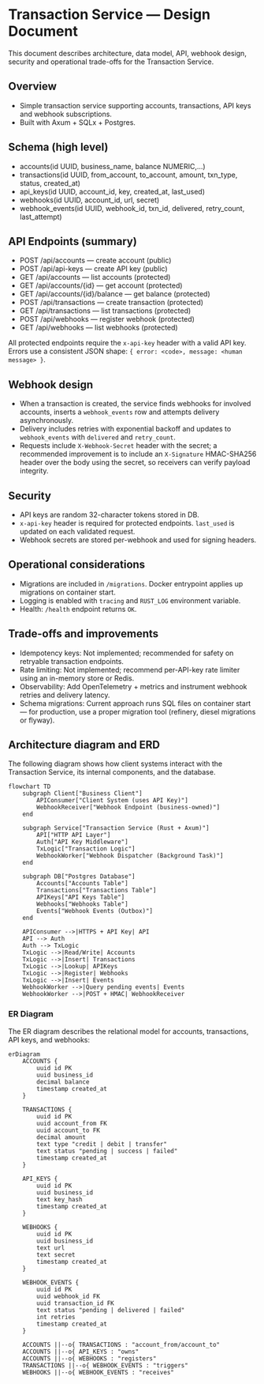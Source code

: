 # Transaction Service — Design Document

This document describes architecture, data model, API, webhook design, security and operational trade-offs for the Transaction Service.

## Overview
- Simple transaction service supporting accounts, transactions, API keys and webhook subscriptions.
- Built with Axum + SQLx + Postgres.

## Schema (high level)
- accounts(id UUID, business_name, balance NUMERIC,...)
- transactions(id UUID, from_account, to_account, amount, txn_type, status, created_at)
- api_keys(id UUID, account_id, key, created_at, last_used)
- webhooks(id UUID, account_id, url, secret)
- webhook_events(id UUID, webhook_id, txn_id, delivered, retry_count, last_attempt)

## API Endpoints (summary)
- POST /api/accounts — create account (public)
- POST /api/api-keys — create API key (public)
- GET /api/accounts — list accounts (protected)
- GET /api/accounts/{id} — get account (protected)
- GET /api/accounts/{id}/balance — get balance (protected)
- POST /api/transactions — create transaction (protected)
- GET /api/transactions — list transactions (protected)
- POST /api/webhooks — register webhook (protected)
- GET /api/webhooks — list webhooks (protected)

All protected endpoints require the `x-api-key` header with a valid API key. Errors use a consistent JSON shape: `{ error: <code>, message: <human message> }`.

## Webhook design
- When a transaction is created, the service finds webhooks for involved accounts, inserts a `webhook_events` row and attempts delivery asynchronously.
- Delivery includes retries with exponential backoff and updates to `webhook_events` with `delivered` and `retry_count`.
- Requests include `X-Webhook-Secret` header with the secret; a recommended improvement is to include an `X-Signature` HMAC-SHA256 header over the body using the secret, so receivers can verify payload integrity.

## Security
- API keys are random 32-character tokens stored in DB.
- `x-api-key` header is required for protected endpoints. `last_used` is updated on each validated request.
- Webhook secrets are stored per-webhook and used for signing headers.

## Operational considerations
- Migrations are included in `/migrations`. Docker entrypoint applies up migrations on container start.
- Logging is enabled with `tracing` and `RUST_LOG` environment variable.
- Health: `/health` endpoint returns `OK`.

## Trade-offs and improvements
- Idempotency keys: Not implemented; recommended for safety on retryable transaction endpoints.
- Rate limiting: Not implemented; recommend per-API-key rate limiter using an in-memory store or Redis.
- Observability: Add OpenTelemetry + metrics and instrument webhook retries and delivery latency.
- Schema migrations: Current approach runs SQL files on container start — for production, use a proper migration tool (refinery, diesel migrations or flyway).

## Architecture diagram and ERD
The following diagram shows how client systems interact with the Transaction Service, its internal components, and the database.

```mermaid
flowchart TD
	subgraph Client["Business Client"]
		APIConsumer["Client System (uses API Key)"]
		WebhookReceiver["Webhook Endpoint (business-owned)"]
	end

	subgraph Service["Transaction Service (Rust + Axum)"]
		API["HTTP API Layer"]
		Auth["API Key Middleware"]
		TxLogic["Transaction Logic"]
		WebhookWorker["Webhook Dispatcher (Background Task)"]
	end

	subgraph DB["Postgres Database"]
		Accounts["Accounts Table"]
		Transactions["Transactions Table"]
		APIKeys["API Keys Table"]
		Webhooks["Webhooks Table"]
		Events["Webhook Events (Outbox)"]
	end

	APIConsumer -->|HTTPS + API Key| API
	API --> Auth
	Auth --> TxLogic
	TxLogic -->|Read/Write| Accounts
	TxLogic -->|Insert| Transactions
	TxLogic -->|Lookup| APIKeys
	TxLogic -->|Register| Webhooks
	TxLogic -->|Insert| Events
	WebhookWorker -->|Query pending events| Events
	WebhookWorker -->|POST + HMAC| WebhookReceiver
```

### ER Diagram
The ER diagram describes the relational model for accounts, transactions, API keys, and webhooks:

```mermaid
erDiagram
	ACCOUNTS {
		uuid id PK
		uuid business_id
		decimal balance
		timestamp created_at
	}

	TRANSACTIONS {
		uuid id PK
		uuid account_from FK
		uuid account_to FK
		decimal amount
		text type "credit | debit | transfer"
		text status "pending | success | failed"
		timestamp created_at
	}

	API_KEYS {
		uuid id PK
		uuid business_id
		text key_hash
		timestamp created_at
	}

	WEBHOOKS {
		uuid id PK
		uuid business_id
		text url
		text secret
		timestamp created_at
	}

	WEBHOOK_EVENTS {
		uuid id PK
		uuid webhook_id FK
		uuid transaction_id FK
		text status "pending | delivered | failed"
		int retries
		timestamp created_at
	}

	ACCOUNTS ||--o{ TRANSACTIONS : "account_from/account_to"
	ACCOUNTS ||--o{ API_KEYS : "owns"
	ACCOUNTS ||--o{ WEBHOOKS : "registers"
	TRANSACTIONS ||--o{ WEBHOOK_EVENTS : "triggers"
	WEBHOOKS ||--o{ WEBHOOK_EVENTS : "receives"
```
